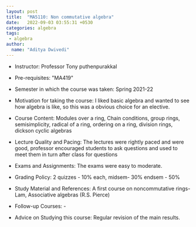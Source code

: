 ```yaml
---
layout: post
title:  "MA5110: Non commutative algebra"
date:   2022-09-03 03:55:31 +0530
categories: algebra
tags:
 - algebra
author:
  name: "Aditya Dwivedi"
---
```


- Instructor: Professor Tony puthenpurakkal

- Pre-requisites: "MA419"

- Semester in which the course was taken: Spring 2021-22

- Motivation for taking the course: I liked basic algebra and wanted to see how algebra is like, so this was a obvious choice for an elective.

- Course Content: Modules over a ring, Chain conditions, group rings, semisimplicity, radical of a ring, ordering on a ring, division rings, dickson cyclic algebras

- Lecture Quality and Pacing: The lectures were rightly paced and were good, professor encouraged students to ask questions and used to meet them in turn after class for questions

- Exams and Assignments: The exams were easy to moderate.

- Grading Policy: 2 quizzes - 10% each, midsem- 30% endsem - 50%

- Study Material and References: A first course on noncommutative rings- Lam, Associative algebras (R.S. Pierce)

- Follow-up Courses: -

- Advice on Studying this course: Regular revision of the main results.
